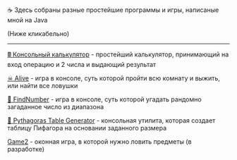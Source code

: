 

☕ Здесь собраны разные простейшие программы и игры, написаные мной на Java

 (Ниже кликабельно)
<hr>


[🖩 Консольный калькулятор](https://github.com/Zhavoronkov24/Java/tree/main/%D0%9A%D0%BE%D0%BD%D1%81%D0%BE%D0%BB%D1%8C%D0%BD%D1%8B%D0%B9%20%D0%BA%D0%B0%D0%BB%D1%8C%D0%BA%D1%83%D0%BB%D1%8F%D1%82%D0%BE%D1%80) - простейший калькулятор, принимающий на вход операцию и 2 числа и выдающий результат


[☠ Alive](https://github.com/Zhavoronkov24/Java/tree/main/Alive) - игра в консоле, суть которой пройти всю комнату и выжить, или найти все ловушки


[🔎 FindNumber](https://github.com/Zhavoronkov24/Java/tree/main/FindNumber_Game) - игра в консоле, суть которой угадать рандомно загаданное число из диапазона

[🧠 Pythagoras Table Generator](https://github.com/Zhavoronkov24/Java/tree/main/Pythagoras%20Table%20Generator) - консольная утилита, которая создает таблицу Пифагора на основании заданного размера

[Game2](https://github.com/Zhavoronkov24/Java/tree/main/Game2) - оконная игра, в которой нужно ловить предметы (в разработке)
